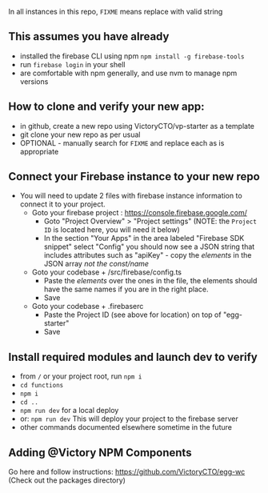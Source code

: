 In all instances in this repo, `FIXME` means replace with valid string

## This assumes you have already 
- installed the firebase CLI using npm `npm install -g firebase-tools`
- run `firebase login` in your shell
- are comfortable with npm generally, and use nvm to manage npm versions

## How to clone and verify your new app:
- in github, create a new repo using VictoryCTO/vp-starter as a template
- git clone your new repo as per usual
- OPTIONAL - manually search for `FIXME` and replace each as is appropriate

## Connect your Firebase instance to your new repo
- You will need to update 2 files with firebase instance information to connect it to your project. 
    - Goto your firebase project : https://console.firebase.google.com/
        - Goto "Project Overview" > "Project settings" (NOTE: the `Project ID` is located here, you will need it below)
        - In the section "Your Apps" in the area labeled "Firebase SDK snippet" select "Config" you should now see a JSON string that includes attributes such as "apiKey" - copy the _elements_ in the JSON array _not the const/name_
    - Goto your codebase + /src/firebase/config.ts
        - Paste the _elements_ over the ones in the file, the elements should have the same names if you are in the right place.
        - Save
    - Goto your codebase + .firebaserc
        - Paste the Project ID (see above for location) on top of "egg-starter"
        - Save

## Install required modules and launch dev to verify
- from `/` or your project root, run `npm i`
- `cd functions`
- `npm i`
- `cd ..`
- `npm run dev` for a local deploy
- or: `npm run dev` This will deploy your project to the firebase server
- other commands documented elsewhere sometime in the future


## Adding @Victory NPM Components
Go here and follow instructions: https://github.com/VictoryCTO/egg-wc
(Check out the packages directory)
